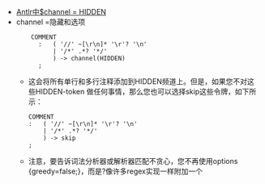 - [Antlr中$channel = HIDDEN](https://blog.csdn.net/jazywoo123/article/details/7647775)
- channel =隐藏和选项
  ```
      COMMENT
        :   ( '//' ~[\r\n]* '\r'? '\n'
            | '/*' .*? '*/'
            ) -> channel(HIDDEN)
        ;
    ```
  - 这会将所有单行和多行注释添加到HIDDEN频道上。但是，如果您不对这些HIDDEN-token
    做任何事情，那么您也可以选择skip这些令牌，如下所示：
    ```
    COMMENT
    :   ( '//' ~[\r\n]* '\r'? '\n'
        | '/*' .*? '*/'
        ) -> skip
    ;
    ```
  - 注意，要告诉词法分析器或解析器匹配不贪心，您不再使用options {greedy=false;}，而是?像许多regex实现一样附加一个
  